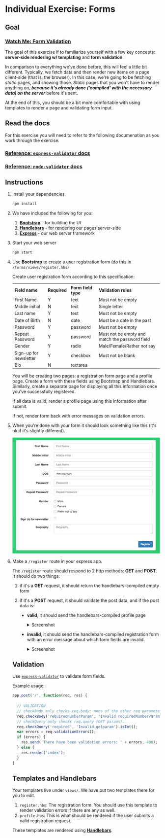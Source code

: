 # Individual Exercise: Forms

## Goal

### [Watch Me: Form Validation](https://youtu.be/sLxK7WsqOfE)

The goal of this exercise if to familiarize yourself with a few key concepts: **server-side rendering w/ templating** and **form validation**.

In comparison to everything we've done before, this will feel a little bit
different. Typically, we fetch data and then render new items on a page
client-side (that is, the browser). In this case, we're going to be fetching
*static* pages, and showing those. *Static* pages that you won't have to render
anything on, ***because it's already done ('compiled' with the necessary data)
on the server*** before it's sent.

At the end of this, you should be a bit more comfortable with using templates to
render a page and validating form input.

## Read the docs

For this exercise you will need to refer to the following documenation as you
work through the exercise.

### [Reference: `express-validator` docs](https://github.com/ctavan/express-validator)
### [Reference: `node-validator` docs](https://github.com/chriso/validator.js)

## Instructions

1. Install your dependencies.

    ```bash
    npm install
    ```

1. We have included the following for you:

    1. [**Bootstrap**](https://www.npmjs.com/package/bootstrap) - for building the UI
    1. [**Handlebars**](https://www.npmjs.com/package/handlebars) - for rendering our pages server-side
    1. [**Express**](https://www.npmjs.com/package/express) - our web server framework

1. Start your web server

    ```bash
    npm start
    ```

1. Use **Bootstrap** to create a user registration form (do this in `/forms/views/register.hbs`)

    Create user registration form according to this specification:

    <table>
      <tr>
        <th> Field name </th>
        <th> Required </th>
        <th> Form field type </th>
        <th> Validation rules </th>
      <tr>
      <tr>
        <td> First Name </td>
        <td> Y </td>
        <td> text </td>
        <td> Must not be empty </td>
      </tr>
      <tr>
        <td> Middle initial </td>
        <td> N </td>
        <td> text </td>
        <td> Single letter </td>
      </tr>
      <tr>
        <td> Last name </td>
        <td> Y </td>
        <td> text </td>
        <td> Must not be empty </td>
      </tr>
      <tr>
        <td> Date of Birth </td>
        <td> N </td>
        <td> date </td>
        <td> Must be a date in the past</td>
      </tr>
      <tr>
        <td> Password </td>
        <td> Y </td>
        <td> password </td>
        <td> Must not be empty </td>
      </tr>
      <tr>
        <td> Repeat Password </td>
        <td> Y </td>
        <td> password </td>
        <td> Must not be empty and match the password field </td>
      </tr>
      <tr>
        <td> Gender </td>
        <td> Y </td>
        <td> radio </td>
        <td> Male/Female/Rather not say </td>
      </tr>
      <tr>
        <td> Sign-up for newsletter </td>
        <td> Y </td>
        <td> checkbox </td>
        <td> Must not be blank </td>
      </tr>
      <tr>
        <td> Bio </td>
        <td> N </td>
        <td> textarea </td>
        <td> </td>
      </tr>
    <table>

    You will be creating two pages: a registration form page and a profile page.
    Create a form with these fields using Bootstrap and Handlebars. Similarly,
    create a separate page for displaying all this information once you've
    successfully registered.

    If all data is valid, render a profile page using this information after submit.

    If not, render form back with error messages on validation errors.
1. When you're done with your form it should look something like this (it's ok if it's slightly different).

    ![Empty form](img/form.png)

1. Make a `/register` route in your express app.

    The `/register` route should respond to 2 http methods: **GET** and **POST**.
    It should do two things:

    1. if it's a **GET** request, it should return the handlebars-compiled empty form
    2. if it's a **POST** request, it should validate the post data, and if the post data is:

        - **valid**, it should send the handlebars-compiled profile page

            <details><summary>
            Screenshot
            </summary><p>

            ![Valid form output](img/registered.png)

            </p></details>

        - **invalid**, it should send the handlebars-compiled registration form
        with an error message about which form fields are invalid.

            <details><summary>
            Screenshot
            </summary><p>

            ![Registration error](img/error.png)

            </p></details>

## Validation

Use [`express-validator`](https://github.com/ctavan/express-validator) to validate form fields.

Example usage:

```javascript
app.post('/', function(req, res) {

  // VALIDATION
  // checkBody only checks req.body; none of the other req parameters
  req.checkBody('requiredNumberParam', 'Invalid requiredNumberParam').notEmpty().isInt();
  // checkQuery only checks req.query (GET params).
  req.checkQuery('required', 'Invalid getparam').isInt();
  var errors = req.validationErrors();
  if (errors) {
    res.send('There have been validation errors: ' + errors, 400);
  } else {
    res.render('index');
  }
}
```

## Templates and Handlebars

Your templates live under `views/`. We have put two templates there for you to edit.

1. `register.hbs`: The registration form. You should use this template to render validation errors if there are any as well.
1. `profile.hbs`: This is what should be rendered if the user submits a valid registration request.

These templates are rendered using [**Handlebars**](http://handlebarsjs.com).
